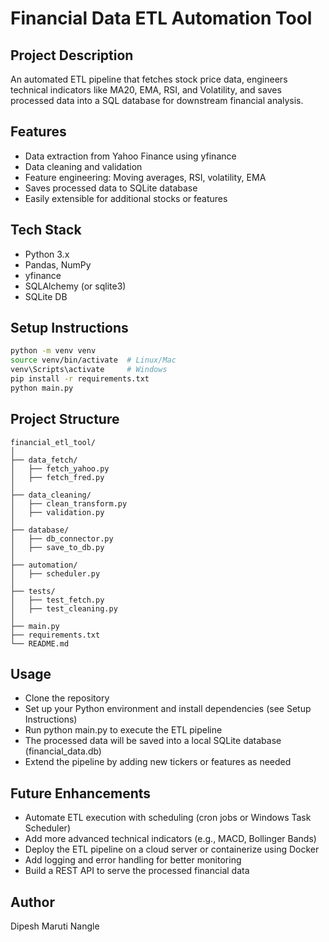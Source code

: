 # Financial Data ETL Automation Tool

## Project Description

An automated ETL pipeline that fetches stock price data, engineers technical indicators like MA20, EMA, RSI, and Volatility, and saves processed data into a SQL database for downstream financial analysis.

## Features

- Data extraction from Yahoo Finance using yfinance  
- Data cleaning and validation  
- Feature engineering: Moving averages, RSI, volatility, EMA  
- Saves processed data to SQLite database  
- Easily extensible for additional stocks or features  

## Tech Stack

- Python 3.x  
- Pandas, NumPy  
- yfinance  
- SQLAlchemy (or sqlite3)  
- SQLite DB  

## Setup Instructions

```bash
python -m venv venv
source venv/bin/activate  # Linux/Mac
venv\Scripts\activate     # Windows
pip install -r requirements.txt
python main.py

```

## Project Structure
```
financial_etl_tool/
│
├── data_fetch/
│   ├── fetch_yahoo.py
│   ├── fetch_fred.py
│
├── data_cleaning/
│   ├── clean_transform.py
│   ├── validation.py
│
├── database/
│   ├── db_connector.py
│   ├── save_to_db.py
│
├── automation/
│   ├── scheduler.py
│
├── tests/
│   ├── test_fetch.py
│   ├── test_cleaning.py
│
├── main.py
├── requirements.txt
└── README.md
```

## Usage
- Clone the repository
- Set up your Python environment and install dependencies (see Setup Instructions)
- Run python main.py to execute the ETL pipeline
- The processed data will be saved into a local SQLite database (financial_data.db)
- Extend the pipeline by adding new tickers or features as needed

## Future Enhancements
- Automate ETL execution with scheduling (cron jobs or Windows Task Scheduler)
- Add more advanced technical indicators (e.g., MACD, Bollinger Bands)
- Deploy the ETL pipeline on a cloud server or containerize using Docker
- Add logging and error handling for better monitoring
- Build a REST API to serve the processed financial data

## Author
Dipesh Maruti Nangle
